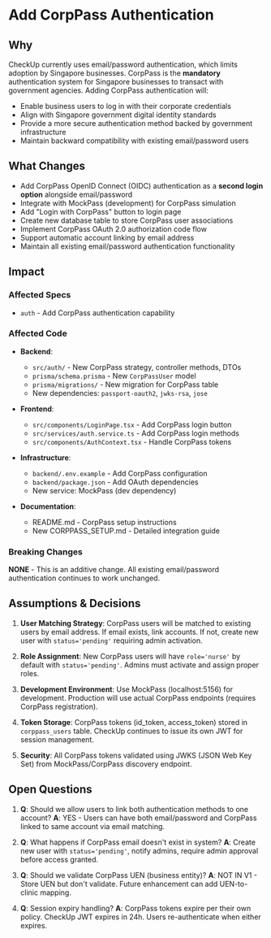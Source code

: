 # Add CorpPass Authentication

## Why

CheckUp currently uses email/password authentication, which limits adoption by Singapore businesses. CorpPass is the **mandatory** authentication system for Singapore businesses to transact with government agencies. Adding CorpPass authentication will:

- Enable business users to log in with their corporate credentials
- Align with Singapore government digital identity standards
- Provide a more secure authentication method backed by government infrastructure
- Maintain backward compatibility with existing email/password users

## What Changes

- Add CorpPass OpenID Connect (OIDC) authentication as a **second login option** alongside email/password
- Integrate with MockPass (development) for CorpPass simulation
- Add "Login with CorpPass" button to login page
- Create new database table to store CorpPass user associations
- Implement CorpPass OAuth 2.0 authorization code flow
- Support automatic account linking by email address
- Maintain all existing email/password authentication functionality

## Impact

### Affected Specs
- `auth` - Add CorpPass authentication capability

### Affected Code
- **Backend**:
  - `src/auth/` - New CorpPass strategy, controller methods, DTOs
  - `prisma/schema.prisma` - New `CorpPassUser` model
  - `prisma/migrations/` - New migration for CorpPass table
  - New dependencies: `passport-oauth2`, `jwks-rsa`, `jose`
  
- **Frontend**:
  - `src/components/LoginPage.tsx` - Add CorpPass login button
  - `src/services/auth.service.ts` - Add CorpPass login methods
  - `src/components/AuthContext.tsx` - Handle CorpPass tokens
  
- **Infrastructure**:
  - `backend/.env.example` - Add CorpPass configuration
  - `backend/package.json` - Add OAuth dependencies
  - New service: MockPass (dev dependency)
  
- **Documentation**:
  - README.md - CorpPass setup instructions
  - New CORPPASS_SETUP.md - Detailed integration guide

### Breaking Changes

**NONE** - This is an additive change. All existing email/password authentication continues to work unchanged.

## Assumptions & Decisions

1. **User Matching Strategy**: CorpPass users will be matched to existing users by email address. If email exists, link accounts. If not, create new user with `status='pending'` requiring admin activation.

2. **Role Assignment**: New CorpPass users will have `role='nurse'` by default with `status='pending'`. Admins must activate and assign proper roles.

3. **Development Environment**: Use MockPass (localhost:5156) for development. Production will use actual CorpPass endpoints (requires CorpPass registration).

4. **Token Storage**: CorpPass tokens (id_token, access_token) stored in `corppass_users` table. CheckUp continues to issue its own JWT for session management.

5. **Security**: All CorpPass tokens validated using JWKS (JSON Web Key Set) from MockPass/CorpPass discovery endpoint.

## Open Questions

1. **Q**: Should we allow users to link both authentication methods to one account?
   **A**: YES - Users can have both email/password and CorpPass linked to same account via email matching.

2. **Q**: What happens if CorpPass email doesn't exist in system?
   **A**: Create new user with `status='pending'`, notify admins, require admin approval before access granted.

3. **Q**: Should we validate CorpPass UEN (business entity)?
   **A**: NOT IN V1 - Store UEN but don't validate. Future enhancement can add UEN-to-clinic mapping.

4. **Q**: Session expiry handling?
   **A**: CorpPass tokens expire per their own policy. CheckUp JWT expires in 24h. Users re-authenticate when either expires.
